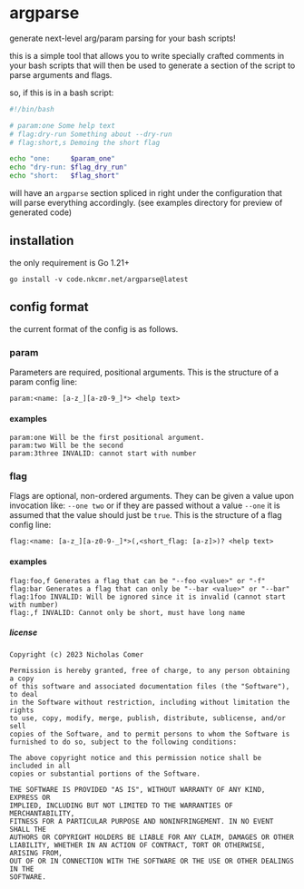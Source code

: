 # argparse

generate next-level arg/param parsing for your bash scripts!

this is a simple tool that allows you to write specially crafted comments in your bash scripts that will then be used to generate a section of the script to parse arguments and flags.

so, if this is in a bash script:

```bash
#!/bin/bash

# param:one Some help text
# flag:dry-run Something about --dry-run
# flag:short,s Demoing the short flag

echo "one:     $param_one"
echo "dry-run: $flag_dry_run"
echo "short:   $flag_short"
```

will have an `argparse` section spliced in right under the configuration that will parse everything accordingly. (see examples directory for preview of generated code)

## installation

the only requirement is Go 1.21+

```
go install -v code.nkcmr.net/argparse@latest
```

## config format

the current format of the config is as follows.

### param

Parameters are required, positional arguments. This is the structure of a param config line:

```
param:<name: [a-z_][a-z0-9_]*> <help text>
```

#### examples

```
param:one Will be the first positional argument.
param:two Will be the second
param:3three INVALID: cannot start with number
```

### flag

Flags are optional, non-ordered arguments. They can be given a value upon invocation like: `--one two` or if they are passed without a value `--one` it is assumed that the value should just be `true`. This is the structure of a flag config line:

```
flag:<name: [a-z_][a-z0-9-_]*>(,<short_flag: [a-z]>)? <help text>
```

#### examples

```
flag:foo,f Generates a flag that can be "--foo <value>" or "-f"
flag:bar Generates a flag that can only be "--bar <value>" or "--bar"
flag:1foo INVALID: Will be ignored since it is invalid (cannot start with number)
flag:,f INVALID: Cannot only be short, must have long name
```

##### license

```
Copyright (c) 2023 Nicholas Comer

Permission is hereby granted, free of charge, to any person obtaining a copy
of this software and associated documentation files (the "Software"), to deal
in the Software without restriction, including without limitation the rights
to use, copy, modify, merge, publish, distribute, sublicense, and/or sell
copies of the Software, and to permit persons to whom the Software is
furnished to do so, subject to the following conditions:

The above copyright notice and this permission notice shall be included in all
copies or substantial portions of the Software.

THE SOFTWARE IS PROVIDED "AS IS", WITHOUT WARRANTY OF ANY KIND, EXPRESS OR
IMPLIED, INCLUDING BUT NOT LIMITED TO THE WARRANTIES OF MERCHANTABILITY,
FITNESS FOR A PARTICULAR PURPOSE AND NONINFRINGEMENT. IN NO EVENT SHALL THE
AUTHORS OR COPYRIGHT HOLDERS BE LIABLE FOR ANY CLAIM, DAMAGES OR OTHER
LIABILITY, WHETHER IN AN ACTION OF CONTRACT, TORT OR OTHERWISE, ARISING FROM,
OUT OF OR IN CONNECTION WITH THE SOFTWARE OR THE USE OR OTHER DEALINGS IN THE
SOFTWARE.
```

